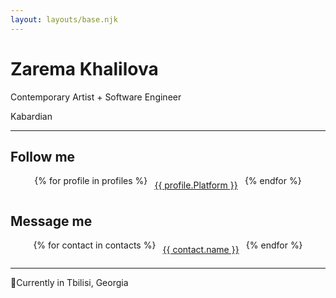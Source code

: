 ```yaml
---
layout: layouts/base.njk
---
```

<style>
  .links {
    list-style: none;
    padding: 0;
    display: flex;
    justify-content: center;
    gap: 0 0.8em;
    flex-wrap: wrap;
  }
  .links__item {
    padding: 0.5em 0;
  }
</style>
# Zarema Khalilova

Contemporary Artist + Software Engineer

Kabardian

---

## Follow me

<ul class="links">
  {% for profile in profiles %}<li class="links__item"><a rel="me" href="{{ profile.URL }}">{{ profile.Platform }}</a></li>{% endfor %}
</ul>

## Message me

<ul class="links">
  {% for contact in contacts %}<li class="links__item"><a rel="me" href="{{ contact.url }}">{{ contact.name }}</a></li>{% endfor %}
</ul>

---

📍Currently in Tbilisi, Georgia
